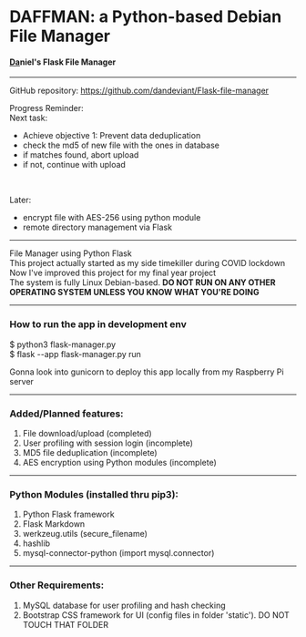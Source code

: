 # DAFFMAN: a Python-based Debian File Manager
#### <u>Da</u>niel's Flask File Manager

---

GitHub repository: https://github.com/dandeviant/Flask-file-manager

Progress Reminder:<br>
Next task:<br>
- Achieve objective 1: Prevent data deduplication<br>
- check the md5 of new file with the ones in database<br>
- if matches found, abort upload<br>
- if not, continue with upload<br>
<br>

Later:<br>
- encrypt file with AES-256 using python module<br>
- remote directory management via Flask


---

File Manager using Python Flask<br>
This project actually started as my side timekiller during COVID lockdown<br>
Now I've improved this project for my final year project<br>
The system is fully Linux Debian-based. <b>DO NOT RUN ON ANY OTHER OPERATING SYSTEM UNLESS YOU KNOW WHAT YOU'RE DOING</b>

---


### How to run the app in development env
$ python3 flask-manager.py
<br> $ flask --app flask-manager.py run 

Gonna look into gunicorn to deploy this app locally from my Raspberry Pi server

---

### Added/Planned features:

1. File download/upload (completed)
2. User profiling with session login (incomplete)
3. MD5 file deduplication  (incomplete)
4. AES encryption using Python modules (incomplete)

---

### Python Modules (installed thru pip3):

1. Python Flask framework
2. Flask Markdown
3. werkzeug.utils (secure_filename)
4. hashlib
5. mysql-connector-python (import mysql.connector)

---

### Other Requirements:

1. MySQL database for user profiling and hash checking
2. Bootstrap CSS framework for UI (config files in folder 'static'). DO NOT TOUCH THAT FOLDER

